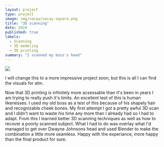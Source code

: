 ```yaml
---
layout: project
type: project
image: img/vacay/vacay-square.png
title: "3D scanning"
date: 2024
published: true
labels:
  - Scanning
  - 3D modeling
  - 3D printing
summary: "I scanned my boss's head"
---
```


<img class="img-fluid" src="../img/vacay/vacay-home-page.png">

I will change this to a more impressive project soon, but this is all I can find the visuals for atm.

Now that 3D printing is infinitely more acsessable than it's been in years I am trying to really push it's limits. An excellent test of this is human likenesses. I used my old boss as a test of this because of his shapely hair and recognizable cheek bones. My first attempt I got a pretty awful 3D scan and I didn't want to waste his time any more than I already had so I had to adapt. From this I learned better 3D scanning techniques as well as how to recover a poorly scanned subject. What I had to do was overlay what I'd managed to get over Dwayne Johnsons head and used Blender to make the combination a little more seamless. Happy with the experiance, more happy than the final product for sure.
